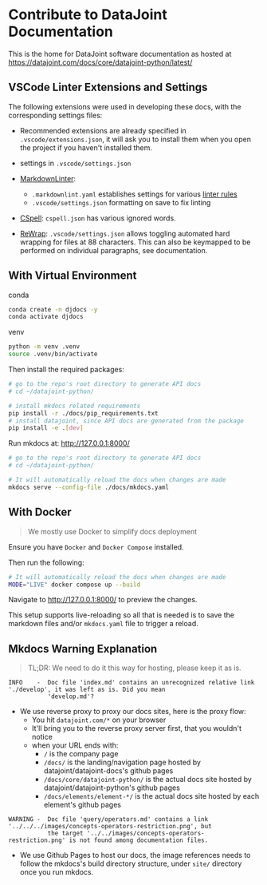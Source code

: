 # Contribute to DataJoint Documentation

This is the home for DataJoint software documentation as hosted at https://datajoint.com/docs/core/datajoint-python/latest/

## VSCode Linter Extensions and Settings

The following extensions were used in developing these docs, with the corresponding
settings files:

- Recommended extensions are already specified in `.vscode/extensions.json`, it will ask you to install them when you open the project if you haven't installed them.
- settings in `.vscode/settings.json`
- [MarkdownLinter](https://marketplace.visualstudio.com/items?itemName=DavidAnson.vscode-markdownlint):
  - `.markdownlint.yaml` establishes settings for various
  [linter rules](https://github.com/DavidAnson/markdownlint/blob/main/doc/Rules.md)
  - `.vscode/settings.json` formatting on save to fix linting

- [CSpell](https://marketplace.visualstudio.com/items?itemName=streetsidesoftware.code-spell-checker): `cspell.json`
has various ignored words.

- [ReWrap](https://marketplace.visualstudio.com/items?itemName=stkb.rewrap): `.vscode/settings.json` allows toggling
automated hard wrapping for files at 88 characters. This can also be keymapped to be
performed on individual paragraphs, see documentation.

## With Virtual Environment

conda
```bash
conda create -n djdocs -y
conda activate djdocs
```
venv
```bash
python -m venv .venv
source .venv/bin/activate
```

Then install the required packages:
```bash
# go to the repo's root directory to generate API docs
# cd ~/datajoint-python/

# install mkdocs related requirements
pip install -r ./docs/pip_requirements.txt
# install datajoint, since API docs are generated from the package
pip install -e .[dev]
```

Run mkdocs at: http://127.0.0.1:8000/
```bash
# go to the repo's root directory to generate API docs
# cd ~/datajoint-python/

# It will automatically reload the docs when changes are made
mkdocs serve --config-file ./docs/mkdocs.yaml
```

## With Docker

> We mostly use Docker to simplify docs deployment

Ensure you have `Docker` and `Docker Compose` installed.

Then run the following:
```bash
# It will automatically reload the docs when changes are made
MODE="LIVE" docker compose up --build
```

Navigate to http://127.0.0.1:8000/ to preview the changes.

This setup supports live-reloading so all that is needed is to save the markdown files
and/or `mkdocs.yaml` file to trigger a reload.

## Mkdocs Warning Explanation

> TL;DR: We need to do it this way for hosting, please keep it as is.

```log
INFO    -  Doc file 'index.md' contains an unrecognized relative link './develop', it was left as is. Did you mean
           'develop.md'?
```

- We use reverse proxy to proxy our docs sites, here is the proxy flow:
  - You hit `datajoint.com/*` on your browser
  - It'll bring you to the reverse proxy server first, that you wouldn't notice
  - when your URL ends with:
    - `/` is the company page
    - `/docs/` is the landing/navigation page hosted by datajoint/datajoint-docs's github pages
    - `/docs/core/datajoint-python/` is the actual docs site hosted by datajoint/datajoint-python's github pages
    - `/docs/elements/element-*/` is the actual docs site hosted by each element's github pages


```log
WARNING -  Doc file 'query/operators.md' contains a link '../../../images/concepts-operators-restriction.png', but
           the target '../../images/concepts-operators-restriction.png' is not found among documentation files.
```
- We use Github Pages to host our docs, the image references needs to follow the mkdocs's build directory structure, under `site/` directory once you run mkdocs.